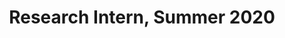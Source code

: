 ---
layout: member
first_name: Stuti	
last_name: Gupta
key: Stuti
level: intern
title: Research Intern, Summer 2020
start_year: 2020
image: /assets/img/team/placeHolder.png
<!-- now: BS in Computer Science at ??? -->
---